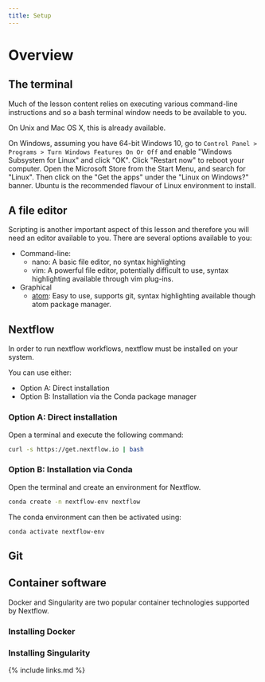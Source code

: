 ```yaml
---
title: Setup
---
```


# Overview

## The terminal

Much of the lesson content relies on executing various command-line instructions
and so a bash terminal window needs to be available to you.

On Unix and Mac OS X, this is already available.

On Windows, assuming you have 64-bit Windows 10, go to 
`Control Panel > Programs > Turn Windows Features On Or Off` and enable
"Windows Subsystem for Linux" and click "OK". Click "Restart now" to reboot
your computer. Open the Microsoft Store from the Start Menu, and search for
"Linux". Then click on the "Get the apps" under the "Linux on Windows?" banner.
Ubuntu is the recommended flavour of Linux environment to install. 

## A file editor

Scripting is another important aspect of this lesson and therefore you will need
an editor available to you. There are several options available to you:
* Command-line:
  * nano: A basic file editor, no syntax highlighting
  * vim: A powerful file editor, potentially difficult to use, syntax highlighting
available through vim plug-ins.
* Graphical
  * [atom](https://atom.io/): Easy to use, supports git, syntax highlighting available
though atom package manager.

## Nextflow

In order to run nextflow workflows, nextflow must be installed on your system.

You can use either:
- Option A: Direct installation
- Option B: Installation via the Conda package manager

### Option A: Direct installation

Open a terminal and execute the following command:
```bash
curl -s https://get.nextflow.io | bash
```

### Option B: Installation via Conda

Open the terminal and create an environment for Nextflow.
```bash
conda create -n nextflow-env nextflow
```

The conda environment can then be activated using:
```
conda activate nextflow-env
```

## Git

## Container software

Docker and Singularity are two popular container technologies supported by Nextflow.

### Installing Docker

### Installing Singularity


{% include links.md %}
